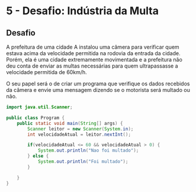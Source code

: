 # 5 - Desafio: Indústria da Multa

## **Desafio**

A prefeitura de uma cidade A instalou uma câmera para verificar quem estava acima da velocidade permitida na rodovia da entrada da cidade. Porém, ela é uma cidade extremamente movimentada e a prefeitura não deu conta de enviar as multas necessárias para quem ultrapassasse a velocidade permitida de 60km/h.

O seu papel será o de criar um programa que verifique os dados recebidos da câmera e envie uma mensagem dizendo se o motorista será multado ou não.

```java
import java.util.Scanner;

public class Program {
    public static void main(String[] args) {
        Scanner leitor = new Scanner(System.in);
        int velocidadeAtual = leitor.nextInt();

        if(velocidadeAtual <= 60 && velocidadeAtual > 0) {
            System.out.println("Nao foi multado");
        } else {
            System.out.println("Foi multado");
        }

    }
}
```
